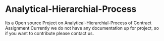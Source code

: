 # Analytical-Hierarchial-Process

Its a Open source Project on Analytical-Hierarchial-Process of Contract Assignment 
Currently we do not have any documentation up for project, so if you want to contribute please contact us. 
